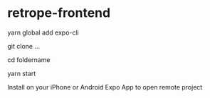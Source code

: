 # retrope-frontend


yarn global add expo-cli


git clone  ...


cd foldername 

yarn start


Install on your iPhone or Android Expo App to open remote project


